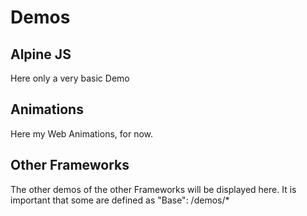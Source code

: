 # Demos

## Alpine JS
Here only a very basic Demo

## Animations
Here my Web Animations, for now.

## Other Frameworks
The other demos of the other Frameworks will be displayed here. 
It is important that some are defined as "Base": /demos/*